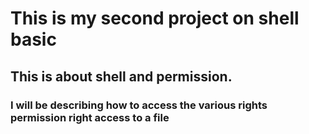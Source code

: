 # This is my second project on shell basic
## This is about shell and permission. 
### I will be describing how to access the various rights permission right access to a file

